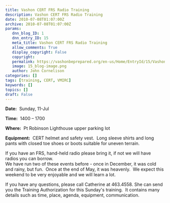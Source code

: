 ```yaml
---
title: Vashon CERT FRS Radio Training
description: Vashon CERT FRS Radio Training
date: 2010-07-08T01:07:00Z
archive: 2010-07-08T01:07:00Z
params:
   dnn_blog_ID: 1
   dnn_entry_ID: 15
   meta_title: Vashon CERT FRS Radio Training
   allow_comments: True
   display_copyright: False
   copyright: 
   permalink: https://vashonbeprepared.org/en-us/Home/EntryId/15/Vashon-CERT-FRS-Radio-Training
   image: 15_blog-image.png
   author: John Cornelison
categories: []
tags: [training, CERT, VMIRC]
keywords: []
topics: []
draft: False
---
```


<p><strong>Date:</strong>&#160; Sunday, 11-Jul<img align="right" style="display: inline; margin-left: 0px; margin-right: 0px" alt="" src="http://ts2.mm.bing.net/images/thumbnail.aspx?q=173419859817&amp;id=ac96955bab94515c6de079cecdf4cb4a&amp;url=http%3a%2f%2fimage03.bizrate.com%2fresize%3fsq%3d500%26uid%3d453954078" /></p>
<p><strong>Time:</strong>&#160; 1400 – 1700</p>
<p><strong>Where:</strong>&#160; Pt Robinson Lighthouse upper parking lot</p>
<p><strong>Equipment:</strong>&#160; CERT helmet and safety vest.&#160; Long sleeve shirts and long pants with closed toe shoes or boots suitable for uneven terrain.</p>
<p>If you have an FRS, hand-held radio please bring it, if not we will have radios you can borrow. <br />
We have run two of these events before - once in December, it was cold and rainy, but fun.&#160; Once at the end of May, it was heavenly.&#160; We expect this weekend to be very enjoyable and we will learn a lot.</p>
<p>If you have any questions, please call Catherine at 463.4558. She can send you the Training Authorization for this Sunday's training.&#160; It contains many details such as time, place, agenda, equipment, communication.</p>
